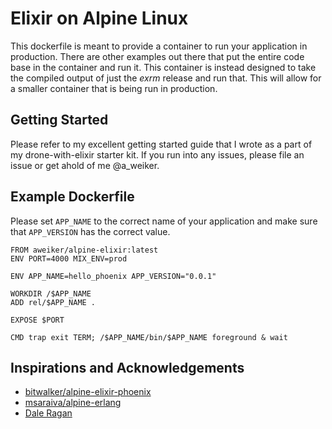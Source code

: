 # Elixir on Alpine Linux

This dockerfile is meant to provide a container to run your application in 
production. There are other examples out there that put the entire code
base in the container and run it. This container is instead designed to take
the compiled output of just the _exrm_ release and run that. This will allow
for a smaller container that is being run in production.

## Getting Started
Please refer to my excellent getting started guide that I wrote as a part of
my drone-with-elixir starter kit. If you run into any issues, please file an
issue or get ahold of me @a\_weiker.

## Example Dockerfile
Please set `APP_NAME` to the correct name of your application and make sure
that `APP_VERSION` has the correct value.

```
FROM aweiker/alpine-elixir:latest
ENV PORT=4000 MIX_ENV=prod

ENV APP_NAME=hello_phoenix APP_VERSION="0.0.1"

WORKDIR /$APP_NAME
ADD rel/$APP_NAME .

EXPOSE $PORT

CMD trap exit TERM; /$APP_NAME/bin/$APP_NAME foreground & wait
```

## Inspirations and Acknowledgements

* [bitwalker/alpine-elixir-phoenix](http://github.com/bitwalker/alpine-elixir-phoenix)
* [msaraiva/alpine-erlang](http://github.com/msaraiva/alpine-erlang)
* [Dale Ragan](https://github.com/dragan/)

